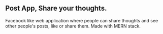 
## Post App, Share your thoughts.
Facebook like web application where people can share thoughts and see other people's posts, like or share them. Made with MERN stack.
